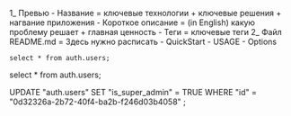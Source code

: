 1_ Превью
	- Название = ключевые технологии + ключевые решения + нагвание приложения
	- Короткое описание = (in English) какую проблему решает + главная ценность
	- Теги = ключевые теги
2_ Файл README.md = Здесь нужно расписать
	- QuickStart
	- USAGE
	- Options




	select * from auth.users;


select * from auth.users;


UPDATE "auth.users"
SET "is_super_admin" = TRUE
WHERE "id" = "0d32326a-2b72-40f4-ba2b-f246d03b4058"
;